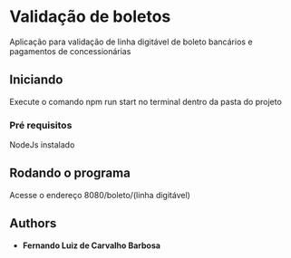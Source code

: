 # Validação de boletos
Aplicação para validação de linha digitável de boleto bancários e pagamentos de concessionárias 

## Iniciando
Execute o comando npm run start no terminal dentro da pasta do projeto

### Pré requisitos

NodeJs instalado 

## Rodando o programa

Acesse o endereço 8080/boleto/(linha digitável) 


## Authors

* **Fernando Luiz de Carvalho Barbosa** 


